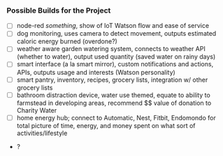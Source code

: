 ### Possible Builds for the Project

- [ ] node-red _something_, show of IoT Watson flow and ease of service
- [ ] dog monitoring, uses camera to detect movement, outputs estimated caloric energy burned (overdone?)
- [ ] weather aware garden watering system, connects to weather API (whether to water), output used quantity (saved water on rainy days)
- [ ] smart interface (a la smart mirror), custom notifications and actions, APIs, outputs usage and interests (Watson personality)
- [ ] smart pantry, inventory, recipes, grocery lists, integration w/ other grocery lists
- [ ] bathroom distraction device, water use themed, equate to ability to farmstead in developing areas, recommend $$ value of donation to Charity Water
- [ ] home energy hub; connect to Automatic, Nest, Fitbit, Endomondo for total picture of time, energy, and money spent on what sort of activities/lifestyle
- ?
